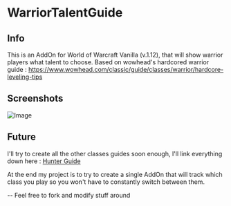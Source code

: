 # WarriorTalentGuide
## Info
This is an AddOn for World of Warcraft Vanilla (v.1.12), that will show warrior players what talent to choose.
Based on wowhead's hardcored warrior guide : https://www.wowhead.com/classic/guide/classes/warrior/hardcore-leveling-tips

## Screenshots
![Image](https://github.com/user-attachments/assets/721d38c9-a613-44b6-a996-c4b8c0c92af2)

## Future
I'll try to create all the other classes guides soon enough, I'll link everything down here :
[Hunter Guide](https://github.com/rmarc29/HunterTalentGuide)

At the end my project is to try to create a single AddOn that will track which class you play so you won't have to constantly switch between them.

-- Feel free to fork and modify stuff around
